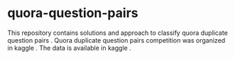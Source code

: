 # quora-question-pairs
This repository contains solutions and approach to classify quora duplicate question pairs . Quora duplicate question pairs competition was organized in kaggle . The data is available in kaggle . 
